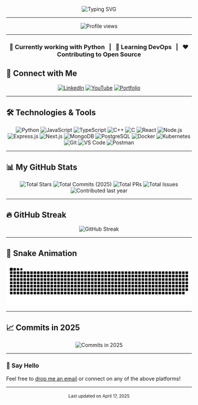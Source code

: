 <!-- Animated Header with Typig Effect -->
<!-- Animated Header with Typing Effect -->
<!-- Animated Header with Typing Effect -->
<p align="center">
  <img
    src="https://readme-typing-svg.demolab.com?font=Fira+Code&size=32&duration=1500&pause=500&color=61DAFB&background=00000000&center=true&vCenter=true&multiline=true&repeat=true&width=650&height=120&lines=%F0%9F%91%8B+Hi,+I%27m+Prateek+Mishra;Full+Stack+Web+Developer;Competitive+Programmer"
    alt="Typing SVG" />
</p>

---


<p align="center">
  <img src="https://komarev.com/ghpvc/?username=Prateek-byte&style=flat-square" alt="Profile views" />
</p>

---

<h3 align="center">
  🎯 Currently working with <strong>Python</strong> &nbsp; | &nbsp; 🌱 Learning <strong>DevOps</strong> &nbsp; | &nbsp; ❤️ Contributing to <strong>Open Source</strong>
</h3>

## 🔗 Connect with Me
<p align="center">
  <a href="https://www.linkedin.com/in/prateek-mishra-a5b204216/" target="blank"><img src="https://img.shields.io/badge/LinkedIn-0077B5?style=for-the-badge&logo=linkedin&logoColor=white" alt="LinkedIn" /></a>
  <a href="https://www.youtube.com/channel/your-channel-id" target="blank"><img src="https://img.shields.io/badge/YouTube-FF0000?style=for-the-badge&logo=youtube&logoColor=white" alt="YouTube" /></a>
  <a href="https://portfolio-k02p.onrender.com/" target="blank"><img
  src="https://img.shields.io/badge/Portfolio-0078D4?style=for-the-badge&logo=visualstudiocode&logoColor=white"
  alt="Portfolio"
/>
</a>
</p>

---

## 🛠️ Technologies & Tools

<p align="center">
  <!-- Languages -->
  <img src="https://img.shields.io/badge/Python-3776AB?style=for-the-badge&logo=python&logoColor=white" alt="Python" />
  <img src="https://img.shields.io/badge/JavaScript-F7DF1E?style=for-the-badge&logo=javascript&logoColor=black" alt="JavaScript" />
  <img src="https://img.shields.io/badge/TypeScript-3178C6?style=for-the-badge&logo=typescript&logoColor=white" alt="TypeScript" />
  <img src="https://img.shields.io/badge/C%2B%2B-00599C?style=for-the-badge&logo=c%2B%2B&logoColor=white" alt="C++" />
  <img src="https://img.shields.io/badge/C-555555?style=for-the-badge&logo=c&logoColor=white" alt="C" />

  <!-- Frameworks & Libraries -->
  <img src="https://img.shields.io/badge/React-20232A?style=for-the-badge&logo=react&logoColor=61DAFB" alt="React" />
  <img src="https://img.shields.io/badge/Node.js-43853D?style=for-the-badge&logo=node.js&logoColor=white" alt="Node.js" />
  <img src="https://img.shields.io/badge/Express.js-000000?style=for-the-badge&logo=express&logoColor=white" alt="Express.js" />
  <img src="https://img.shields.io/badge/Next.js-000000?style=for-the-badge&logo=next.js&logoColor=white" alt="Next.js" />

  <!-- Databases & DevOps -->
  <img src="https://img.shields.io/badge/MongoDB-47A248?style=for-the-badge&logo=mongodb&logoColor=white" alt="MongoDB" />
  <img src="https://img.shields.io/badge/PostgreSQL-316192?style=for-the-badge&logo=postgresql&logoColor=white" alt="PostgreSQL" />
  <img src="https://img.shields.io/badge/Docker-2496ED?style=for-the-badge&logo=docker&logoColor=white" alt="Docker" />
  <img src="https://img.shields.io/badge/Kubernetes-326CE5?style=for-the-badge&logo=kubernetes&logoColor=white" alt="Kubernetes" />

  <!-- Tools -->
  <img src="https://img.shields.io/badge/Git-F05032?style=for-the-badge&logo=git&logoColor=white" alt="Git" />
  <img src="https://img.shields.io/badge/VS%20Code-007ACC?style=for-the-badge&logo=visualstudiocode&logoColor=white" alt="VS Code" />
  <img src="https://img.shields.io/badge/Postman-FF6C37?style=for-the-badge&logo=postman&logoColor=white" alt="Postman" />
</p>

---

## 📊 My GitHub Stats
<p align="center">
  <img src="https://img.shields.io/badge/Total_Stars-0-blue?style=for-the-badge&logo=github" alt="Total Stars" />
  <img src="https://img.shields.io/badge/Total_Commits_(2025)-140-green?style=for-the-badge&logo=github" alt="Total Commits (2025)" />
  <img src="https://img.shields.io/badge/Total_PRs-0-purple?style=for-the-badge&logo=github" alt="Total PRs" />
  <img src="https://img.shields.io/badge/Total_Issues-0-red?style=for-the-badge&logo=github" alt="Total Issues" />
  <img src="https://img.shields.io/badge/Contributed_to_(last_year)-0-orange?style=for-the-badge&logo=github" alt="Contributed last year" />
</p>

---

## 🔥 GitHub Streak
<p align="center">
  <img src="https://github-readme-streak-stats.herokuapp.com/?user=Prateek-byte&theme=radical&hide_border=true" alt="GitHub Streak" />
</p>

---

## 🐍 Snake Animation
<p align="center">
  <img src="https://github.com/Platane/snk/raw/output/github-contribution-grid-snake.svg" alt="Snake Animation" />
</p>

---

## 📈 Commits in 2025
<p align="center">
  <img src="https://img.shields.io/badge/Commits_2025-140-green?style=for-the-badge&logo=github" alt="Commits in 2025" />
</p>

---

### 💬 Say Hello
Feel free to <a href="mailto:prateek@example.com">drop me an email</a> or connect on any of the above platforms!

---

<div align="center">
  <small>Last updated on April 17, 2025</small>
</div>

